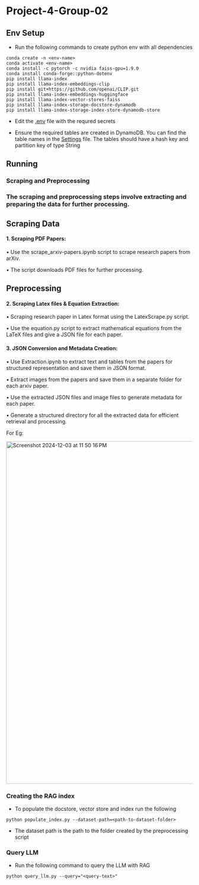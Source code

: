 # Project-4-Group-02

## Env Setup

- Run the following commands to create python env with all dependencies

```
conda create -n <env-name>
conda activate <env-name>
conda install -c pytorch -c nvidia faiss-gpu=1.9.0
conda install conda-forge::python-dotenv
pip install llama-index
pip install llama-index-embeddings-clip
pip install git+https://github.com/openai/CLIP.git
pip install llama-index-embeddings-huggingface
pip install llama-index-vector-stores-faiss
pip install llama-index-storage-docstore-dynamodb
pip install llama-index-storage-index-store-dynamodb-store
```

- Edit the [.env](./.env) file with the requred secrets

- Ensure the required tables are created in DynamoDB. You can find the table names in the [Settings](./settings.py) file. The tables should have a hash key and partition key of type String

## Running

### Scraping and Preprocessing

### The scraping and preprocessing steps involve extracting and preparing the data for further processing.

## Scraping Data

#### 1. Scraping PDF Papers:

• Use the scrape_arxiv-papers.ipynb script to scrape research papers from arXiv.

• The script downloads PDF files for further processing.

## Preprocessing

#### 2. Scraping Latex files & Equation Extraction:

• Scraping research paper in Latex format using the LatexScrape.py script.

• Use the equation.py script to extract mathematical equations from the LaTeX files and give a JSON file for each paper.

#### 3. JSON Conversion and Metadata Creation:

• Use Extraction.ipynb to extract text and tables from the papers for structured representation and save them in JSON format.

• Extract images from the papers and save them in a separate folder for each arxiv paper.

• Use the extracted JSON files and image files to generate metadata for each paper.

• Generate a structured directory for all the extracted data for efficient retrieval and processing.

For Eg:

<img width="921" alt="Screenshot 2024-12-03 at 11 50 16 PM" src="https://github.com/user-attachments/assets/3ee78c43-746b-415c-bbfb-eb180fee5081">

### Creating the RAG index

- To populate the docstore, vector store and index run the following

```
python populate_index.py --dataset-path=<path-to-dataset-folder>
```

- The dataset path is the path to the folder created by the preprocessing script

### Query LLM

- Run the following command to query the LLM with RAG

```
python query_llm.py --query="<query-text>"
```
